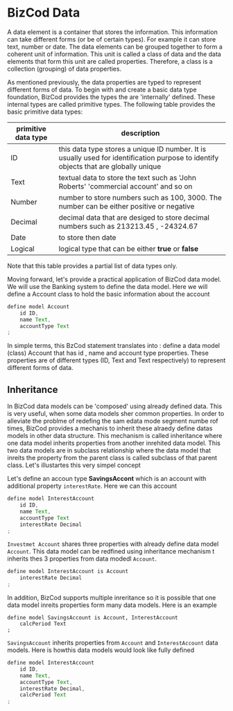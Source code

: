 

# BizCod Data

A data element is a container that stores the information. This information can take different forms (or be of certain types). For example it can store text, number or date. The data elements can be grouped together to form a coherent unit of information. 
This unit is called a class of data and the data elements that form this unit are called properties. Therefore, a class is a collection (grouping) of data properties.

As mentioned previously, the data properties are typed to represent different forms of data. To begin with and create a basic data type foundation, BizCod provides the types the are 'internally' defined. These internal types are called primitive types. The following table provides the basic primitive data types: 

| primitive data type                           | description   |
|--------------------------------|------------------------------------------------------------------------|
| ID                             |  this data type stores a unique ID number. It is usually used for identification purpose to identify objects that are globally unique                    |
| Text                    | textual data to store the text such as 'John Roberts' 'commercial account' and so on                                          | 
| Number                     | number to store numbers such as 100, 3000. The number can be either positive or negative                                        | 
| Decimal                     | decimal data that are desiged to store decimal numbers such as 213213.45 , -24324.67                                          | 
| Date                     | to store then date                                      | 
| Logical                     | logical type that can be either <b>true</b> or <b>false</b>                                        | 

Note that this table provides a partial list of data types only. 

Moving forward, let's provide a practical application of BizCod data model. We will use the Banking system to define the data model. 
Here we will define a Account class to hold the basic information about the account




```js
define model Account
    id ID,
    name Text,
    accountType Text    
;
```
In simple terms, this BzCod statement translates into :
define a data model (class) Account that has id , name and account type properties. These properties are of different types (ID, Text and Text respectively) to represent different forms of data.

## Inheritance

In BizCod data models can be 'composed' using already defined data. This is very useful, when some data models sher common properties. In order to alleviate the problme of redefing the sam edata mode segment numbe rof times, BizCod provides a mechanis to inherit these alraedy define datas models in other data structure. This mechanism is called inheritance where one data model inherits properties from another inrehited data model. This two data models are in subclass relationship where the data model that inreits the property from the parent class is called subclass of that parent class. Let's illustartes this very simpel concept 

Let's define an accoun type **SavingsAccont** which is an account with additional property `interestRate`. Here we can this account

```js
define model InterestAccount
    id ID,
    name Text,
    accountType Text    
    interestRate Decimal
;
```

`Investmet Account` shares three properties with already define data model `Account`. This data model can be redfined using inheritance mechanism t inherits thes 3 properties from data modedl `Account`. 

```js
define model InterestAccount is Account
    interestRate Decimal
;
```

In addition, BizCod supports multiple inreritance so it is possible that one data model inreits properties form many data models. Here is an example

```
define model SavingsAccount is Account, InterestAccount
    calcPeriod Text
;
```

`SavingsAccount` inherits properties from `Account` and `InterestAccount` data models. Here is howthis data models would look like fully defined

```js
define model InterestAccount
    id ID,
    name Text,
    accountType Text,
    interestRate Decimal,    
    calcPeriod Text
;
```

